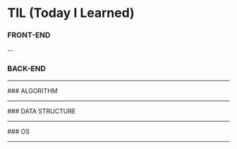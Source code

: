 # **TIL (Today I Learned)**
### FRONT-END
--
### BACK-END
<hr>
### ALGORITHM
<hr>
### DATA STRUCTURE
<hr>
### OS
<hr>
